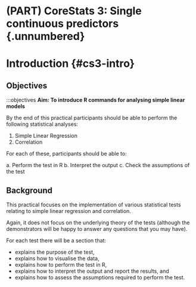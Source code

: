 # (PART) CoreStats 3: Single continuous predictors {.unnumbered}

# Introduction {#cs3-intro}

## Objectives
:::objectives
**Aim: To introduce R commands for analysing simple linear models**

By the end of this practical participants should be able to perform the following statistical analyses:

1.	Simple Linear Regression
2.	Correlation

For each of these, participants should be able to:

a.	Perform the test in R
b.	Interpret the output
c.	Check the assumptions of the test

## Background

This practical focuses on the implementation of various statistical tests relating to simple linear regression and correlation.

Again, it does not focus on the underlying theory of the tests (although the demonstrators will be happy to answer any questions that you may have).

For each test there will be a section that:

* explains the purpose of the test,
* explains how to visualise the data,
* explains how to perform the test in R,
* explains how to interpret the output and report the results, and 
* explains how to assess the assumptions required to perform the test.
